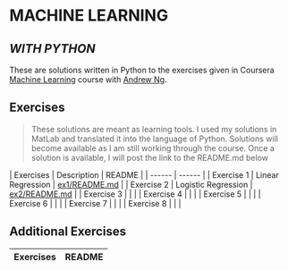 # MACHINE LEARNING
## _WITH PYTHON_


These are solutions written in Python to the exercises given in Coursera [Machine Learning] course with [Andrew Ng].



## Exercises



> These solutions are meant as learning tools.
> I used my solutions in MatLab and translated it into
> the language of Python. Solutions will become available as I am still working through the course. Once a solution is available, I will post the link to the README.md below



| Exercises | Description | README |
| ------ | ------ |
| Exercise 1 | Linear Regression | [ex1/README.md][ex1] |
| Exercise 2 | Logistic Regression | [ex2/README.md][ex2] |
| Exercise 3 | |  |
| Exercise 4 | |  |
| Exercise 5 | |  |
| Exercise 6 | |  |
| Exercise 7 | |  |
| Exercise 8 | |  |

## Additional Exercises
| Exercises | README |
| ------ | ------ |

   [Andrew Ng]: <https://www.coursera.org/instructor/andrewng>
   [Machine Learning]: <https://www.coursera.org/learn/machine-learning/home/info>


   [ex1]: <https://github.com/toopham/MachineLearningWithPython/blob/main/ex1/README.md>
   [ex2]: <https://github.com/toopham/MachineLearningWithPython/blob/main/ex2/README.md>
   [ex3]: <https://github.com/toopham/MachineLearningWithPython/ex1/README.md>
   [ex4]: <https://github.com/toopham/MachineLearningWithPython/ex1/README.md>
   [ex5]: <https://github.com/toopham/MachineLearningWithPython/ex1/README.md>
   [ex6]: <https://github.com/toopham/MachineLearningWithPython/ex1/README.md>
   [ex7]: <https://github.com/toopham/MachineLearningWithPython/ex1/README.md>
   [ex8]: <https://github.com/toopham/MachineLearningWithPython/ex1/README.md>
